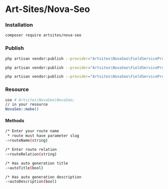 # Art-Sites/Nova-Seo

### Installation
```sh
composer require artsites/nova-seo
```

### Publish
```sh
php artisan vendor:publish --provider="Artsites\NovaSeo\FieldServiceProvider" --tag="migration"

php artisan vendor:publish --provider="Artsites\NovaSeo\FieldServiceProvider" --tag="model"

php artisan vendor:publish --provider="Artsites\NovaSeo\FieldServiceProvider" --tag="nova-resource"
```

### Resource 

```sh
use # Artsites\NovaSeo\NovaSeo;
// in your resource 
NovaSeo::make()
```

#### Methods
```sh
/* Enter your route name
 * route must have parameter slug 
->routeName(string)

/* Enter route relation
->routeRelation(string)

/* Has auto generation title
->autoTitle(bool)

/* Has auto generation description
->autoDescription(bool)
```
